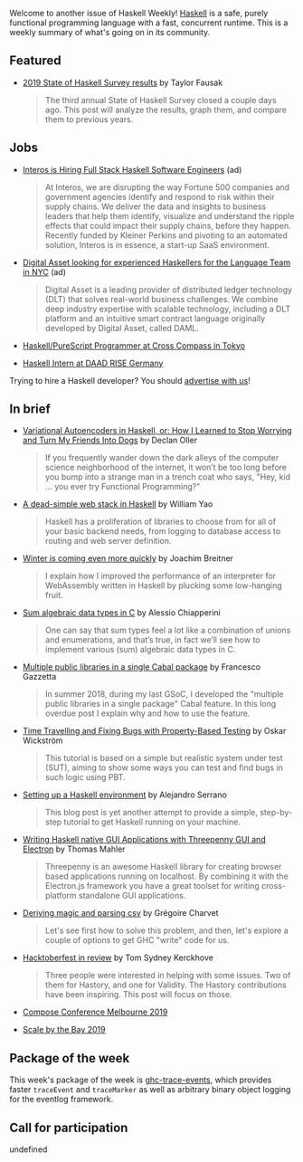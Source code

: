 Welcome to another issue of Haskell Weekly!
[Haskell](https://www.haskell.org) is a safe, purely functional programming language with a fast, concurrent runtime.
This is a weekly summary of what's going on in its community.

## Featured

- [2019 State of Haskell Survey results](https://taylor.fausak.me/2019/11/16/haskell-survey-results/) by Taylor Fausak
  > The third annual State of Haskell Survey closed a couple days ago. This post will analyze the results, graph them, and compare them to previous years.

## Jobs

- [Interos is Hiring Full Stack Haskell Software Engineers](https://www.interos.ai/careers/#haskell-software-engineer-ii) (ad)
  > At Interos, we are disrupting the way Fortune 500 companies and government agencies identify and respond to risk within their supply chains. We deliver the data and insights to business leaders that help them identify, visualize and understand the ripple effects that could impact their supply chains, before they happen. Recently funded by Kleiner Perkins and pivoting to an automated solution, Interos is in essence, a start-up SaaS environment.

- [Digital Asset looking for experienced Haskellers for the Language Team in NYC](https://digitalasset.com/careerone/?job_id=978901&job_title=language-engineer) (ad)
  > Digital Asset is a leading provider of distributed ledger technology (DLT) that solves real-world business challenges. We combine deep industry expertise with scalable technology, including a DLT platform and an intuitive smart contract language originally developed by Digital Asset, called DAML.

- [Haskell/PureScript Programmer at Cross Compass in Tokyo](https://mail.haskell.org/pipermail/haskell-cafe/2019-November/131685.html)

- [Haskell Intern at DAAD RISE Germany](https://bunkenburg.net/projects/2019-11-01-daad-rise.html)

Trying to hire a Haskell developer?
You should [advertise with us](https://haskellweekly.news/advertising.html)!

## In brief

- [Variational Autoencoders in Haskell, or: How I Learned to Stop Worrying and Turn My Friends Into Dogs](https://www.declanoller.com/2019/11/15/variational-autoencoders-in-haskell-or-how-i-learned-to-stop-worrying-and-turn-my-friends-into-dogs/) by Declan Oller
  > If you frequently wander down the dark alleys of the computer science neighborhood of the internet, it won’t be too long before you bump into a strange man in a trench coat who says, "Hey, kid ... you ever try Functional Programming?"

- [A dead-simple web stack in Haskell](https://williamyaoh.com/posts/2019-11-16-a-dead-simple-web-stack.html) by William Yao
  > Haskell has a proliferation of libraries to choose from for all of your basic backend needs, from logging to database access to routing and web server definition.

- [Winter is coming even more quickly](https://www.joachim-breitner.de/blog/758-Winter_is_coming_even_more_quickly) by Joachim Breitner
  > I explain how I improved the performance of an interpreter for WebAssembly written in Haskell by plucking some low-hanging fruit.

- [Sum algebraic data types in C](https://nullbuffer.com/2019/11/15/algebraic_c.html) by Alessio Chiapperini
  > One can say that sum types feel a lot like a combination of unions and enumerations, and that’s true, in fact we’ll see how to implement various (sum) algebraic data types in C.

- [Multiple public libraries in a single Cabal package](https://fgaz.me/posts/2019-11-14-cabal-multiple-libraries/) by Francesco Gazzetta
  > In summer 2018, during my last GSoC, I developed the "multiple public libraries in a single package" Cabal feature. In this long overdue post I explain why and how to use the feature.

- [Time Travelling and Fixing Bugs with Property-Based Testing](https://wickstrom.tech/programming/2019/11/17/time-travelling-and-fixing-bugs-with-property-based-testing.html) by Oskar Wickström
  > This tutorial is based on a simple but realistic system under test (SUT), aiming to show some ways you can test and find bugs in such logic using PBT.

- [Setting up a Haskell environment](https://www.47deg.com/blog/setting-up-haskell/) by Alejandro Serrano
  > This blog post is yet another attempt to provide a simple, step-by-step tutorial to get Haskell running on your machine.

- [Writing Haskell native GUI Applications with Threepenny GUI and Electron](https://github.com/thma/ThreepennyElectron/blob/a8e424cfc9859d3b97f2a9f48807451861f633e9/README.md) by Thomas Mahler
  > Threepenny is an awesome Haskell library for creating browser based applications running on localhost. By combining it with the Electron.js framework you have a great toolset for writing cross-platform standalone GUI applications.

- [Deriving magic and parsing csv](https://geekingfrog.com/blog/post/deriving-magic-and-parsing-csv) by Grégoire Charvet
  > Let's see first how to solve this problem, and then, let's explore a couple of options to get GHC "write" code for us.

- [Hacktoberfest in review](https://cs-syd.eu/posts/2019-11-14-hacktoberfest-in-review) by Tom Sydney Kerckhove
  > Three people were interested in helping with some issues. Two of them for Hastory, and one for Validity. The Hastory contributions have been inspiring. This post will focus on those.

- [Compose Conference Melbourne 2019](https://www.youtube.com/playlist?list=PLNoHgLVTxtaqqOMpvgwYS3TnKLQ_Ok1AJ)

- [Scale by the Bay 2019](https://www.youtube.com/playlist?list=PLNESult6cnOlb1BAO4o2T3DdNbMnCpTjp)

## Package of the week

This week's package of the week is [ghc-trace-events](https://hackage.haskell.org/package/ghc-trace-events-0.1.0), which provides faster `traceEvent` and `traceMarker` as well as arbitrary binary object logging for the eventlog framework.

## Call for participation

undefined
